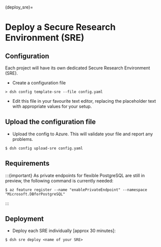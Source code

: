 (deploy_sre)=

# Deploy a Secure Research Environment (SRE)

## Configuration

Each project will have its own dedicated Secure Research Environment (SRE).

- Create a configuration file

```console
> dsh config template-sre --file config.yaml
```

- Edit this file in your favourite text editor, replacing the placeholder text with appropriate values for your setup.


## Upload the configuration file

- Upload the config to Azure. This will validate your file and report any problems.

```{code} shell
$ dsh config upload-sre config.yaml
```

## Requirements

:::{important}
As private endpoints for flexible PostgreSQL are still in preview, the following command is currently needed:

```{code} shell
$ az feature register --name "enablePrivateEndpoint" --namespace "Microsoft.DBforPostgreSQL"
```

:::

## Deployment

- Deploy each SRE individually [approx 30 minutes]:

```{code} shell
$ dsh sre deploy <name of your SRE>
```
